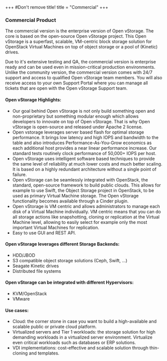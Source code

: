 +++
#Don't remove title!
title = "Commercial"
+++


### Commercial Product

The commercial version is the enterprise version of Open vStorage. The core is based on the open-source Open vStorage project. This Open vStorage is a superfast, scalable, VM-centric block storage solution for OpenStack Virtual Machines on top of object storage or a pool of (Kinetic) drives.

Due to it's extensive testing and QA, the commercial version is enterprise ready and can be used even in mission-critical production environments. Unlike the community version, the commercial version comes with 24/7 support and access to qualified Open vStorage team members. You will also receive access to your own  Support Portal where you can manage all tickets that are open with the Open vStorage Support team.

#### Open vStorage Highlights:
* Our goal behind Open vStorage is not only build something open and non-proprietary but something modular enough which allows developers to innovate on top of Open vStorage. That is why Open vStorage is open-source and released under Apache 2 license.
* Open vstorage leverages server based flash for optimal storage performance. It brings low latency and high IOPS and bandwidth to the table and also introduces Performance-As-You-Grow economics as each additional host provides a near linear performance increase. Our standard tests routinely clock performance of 50,000+ IOPS per host.
* Open vStorage uses intelligent software based techniques to provide the same level of reliability at much lower costs and much better scaling. It is based on a highly redundant architecture without a single point of failure.
* Open vStorage can be seamlessly integrated with OpenStack, the standard, open-source framework to build public clouds. This allows for example to use Swift, the Object Storage project in OpenStack, to be used as primary Virtual Machine storage. The Open vStorage functionality becomes available through a Cinder plugin.
* Open vStorage is VM centric and allows administrators to manage each disk of a Virtual Machine individually. VM centric means that you can do all storage actions like snapshotting, cloning or replication at the Virtual Machine level, allowing to easily select for example only the most important Virtual Machines for replication.
* Easy to use GUI and REST API.

#### Open vStorage leverages different Storage Backends:
* HDD/JBOD
* S3 compatible object storage solutions (Ceph, Swift, …)
* Seagate Kinetic drives
* Distributed file systems

#### Open vStorage can be integrated with different Hypervisors:
* KVM/OpenStack
* VMware

#### Use cases:
* Cloud: the corner stone in case you want to build a high-available and scalable public or private cloud platform.
* Virtualized servers and Tier 1 workloads: the storage solution for high demanding workloads in a virtualized server environment. Virtualize even critical workloads such as databases or ERP solutions.
* VDI implementations: cost-effective and scalable solution through thin-cloning and templates.